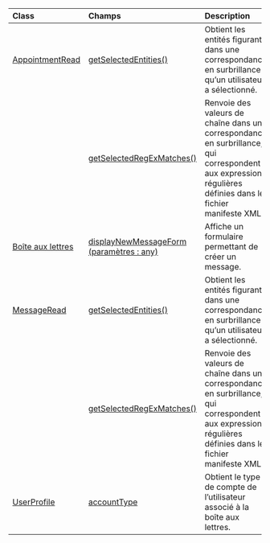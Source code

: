 | Class | Champs | Description |
|:---|:---|:---|
|[AppointmentRead](/javascript/api/outlook/outlook.appointmentread)|[getSelectedEntities()](/javascript/api/outlook/outlook.appointmentread#getselectedentities--)|Obtient les entités figurant dans une correspondance en surbrillance qu’un utilisateur a sélectionné.|
||[getSelectedRegExMatches()](/javascript/api/outlook/outlook.appointmentread#getselectedregexmatches--)|Renvoie des valeurs de chaîne dans une correspondance en surbrillance, qui correspondent aux expressions régulières définies dans le fichier manifeste XML.|
|[Boîte aux lettres](/javascript/api/outlook/outlook.mailbox)|[displayNewMessageForm (paramètres : any)](/javascript/api/outlook/outlook.mailbox#displaynewmessageform-parameters-)|Affiche un formulaire permettant de créer un message.|
|[MessageRead](/javascript/api/outlook/outlook.messageread)|[getSelectedEntities()](/javascript/api/outlook/outlook.messageread#getselectedentities--)|Obtient les entités figurant dans une correspondance en surbrillance qu’un utilisateur a sélectionné.|
||[getSelectedRegExMatches()](/javascript/api/outlook/outlook.messageread#getselectedregexmatches--)|Renvoie des valeurs de chaîne dans une correspondance en surbrillance, qui correspondent aux expressions régulières définies dans le fichier manifeste XML.|
|[UserProfile](/javascript/api/outlook/outlook.userprofile)|[accountType](/javascript/api/outlook/outlook.userprofile#accounttype)|Obtient le type de compte de l’utilisateur associé à la boîte aux lettres.|
